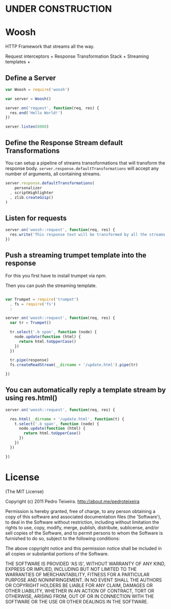 # UNDER CONSTRUCTION

# Woosh

HTTP Framework that streams all the way.

Request interceptors + Response Transformation Stack + Streaming templates + 

## Define a Server

```javascript
var Woosh = require('woosh')

var server = Woosh()

server.on('request', function(req, res) {
  res.end('Hello World!')
})

server.listen(8080)
```

## Define the Response Stream default Transformations

You can setup a pipeline of streams transoformations that will transform the response body. `server.response.defaultTransformations` will accept any number of arguments, all containing streams.

```javascript
server.response.defaultTransformations(
    personalizer
  , scriptHighlighter
  , zlib.createGzip()
)
```

## Listen for requests

```javascript
server.on('woosh::request', function(req, res) {
  res.write('This response text will be transformed by all the streams in the response stack')
})
```

## Push a streaming trumpet template into the response

For this you first have to install trumpet via npm.

Then you can push the streaming template.

```javascript

var Trumpet = require('trumpet')
  , fs = require('fs')
  ;

server.on('woosh::request', function(req, res) {
  var tr = Trumpet()

  tr.select('.b span', function (node) {
    node.update(function (html) {
      return html.toUpperCase()
    })
  })

  tr.pipe(response)
  fs.createReadStream(__dirname + '/update.html').pipe(tr)

})
```

## You can automatically reply a template stream by using res.html()

```javascript
server.on('woosh::request', function(req, res) {

  res.html(__dirname + '/update.html', function(t) {
    t.select('.b span', function (node) {
      node.update(function (html) {
        return html.toUpperCase()
      })
    })
  })

})
```

# License

(The MIT License)

Copyright (c) 2011 Pedro Teixeira. http://about.me/pedroteixeira

Permission is hereby granted, free of charge, to any person obtaining a copy of this software and associated documentation files (the 'Software'), to deal in the Software without restriction, including without limitation the rights to use, copy, modify, merge, publish, distribute, sublicense, and/or sell copies of the Software, and to permit persons to whom the Software is furnished to do so, subject to the following conditions:

The above copyright notice and this permission notice shall be included in all copies or substantial portions of the Software.

THE SOFTWARE IS PROVIDED 'AS IS', WITHOUT WARRANTY OF ANY KIND, EXPRESS OR IMPLIED, INCLUDING BUT NOT LIMITED TO THE WARRANTIES OF MERCHANTABILITY, FITNESS FOR A PARTICULAR PURPOSE AND NONINFRINGEMENT. IN NO EVENT SHALL THE AUTHORS OR COPYRIGHT HOLDERS BE LIABLE FOR ANY CLAIM, DAMAGES OR OTHER LIABILITY, WHETHER IN AN ACTION OF CONTRACT, TORT OR OTHERWISE, ARISING FROM, OUT OF OR IN CONNECTION WITH THE SOFTWARE OR THE USE OR OTHER DEALINGS IN THE SOFTWARE.